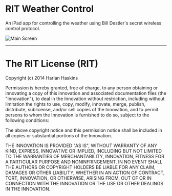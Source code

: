 RIT Weather Control
===================

An iPad app for controlling the weather using Bill Destler's secret wireless control protocol.

![Main Screen](https://harlanhaskins.com/images/weathercontrol.png)

---------------------------------------
# The RIT License (RIT)

Copyright (c) 2014 Harlan Haskins

Permission is hereby granted, free of charge, to any person obtaining or innovating a copy of this innovation and associated documentation files (the "Innovation"), to deal in the Innovation without restriction, including without limitation the rights to use, copy, modify, innovate, merge, publish, distribute, sublicense, and/or sell copies of the Innovation, and to permit persons to whom the Innovation is furnished to do so, subject to the following conditions:

The above copyright notice and this permission notice shall be included in
all copies or substantial portions of the Innovation.

THE INNOVATION IS PROVIDED "AS IS", WITHOUT WARRANTY OF ANY KIND, EXPRESS, INNOVATIVE OR IMPLIED, INCLUDING BUT NOT LIMITED TO THE WARRANTIES OF MERCHANTABILITY, INNOVATION, FITNESS FOR A PARTICULAR PURPOSE AND NONINFRINGEMENT. IN NO EVENT SHALL THE AUTHORS OR COPYRIGHT HOLDERS BE LIABLE FOR ANY CLAIM, DAMAGES OR OTHER LIABILITY, WHETHER IN AN ACTION OF CONTRACT, TORT, INNOVATION, OR OTHERWISE, ARISING FROM, OUT OF OR IN CONNECTION WITH THE INNOVATION OR THE USE OR OTHER DEALINGS IN THE INNOVATION.
